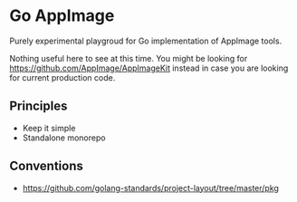 # Go AppImage

Purely experimental playgroud for Go implementation of AppImage tools.

Nothing useful here to see at this time. You might be looking for https://github.com/AppImage/AppImageKit instead in case you are looking for current production code.

## Principles

* Keep it simple
* Standalone monorepo

## Conventions

* https://github.com/golang-standards/project-layout/tree/master/pkg
